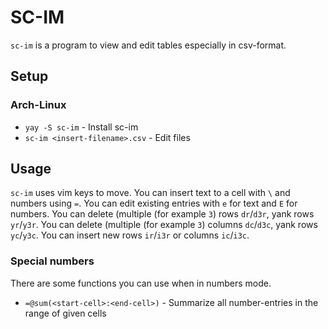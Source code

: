 # SC-IM

`sc-im` is a program to view and edit tables especially in csv-format.

## Setup

### Arch-Linux

- `yay -S sc-im` - Install sc-im
- `sc-im <insert-filename>.csv` - Edit files

## Usage

`sc-im` uses vim keys to move.
You can insert text to a cell with `\` and numbers using `=`.
You can edit existing entries with `e` for text and `E` for numbers.
You can delete (multiple (for example `3`) rows `dr`/`d3r`, yank rows `yr`/`y3r`.
You can delete (multiple (for example `3`) columns `dc`/`d3c`, yank rows `yc`/`y3c`.
You can insert new rows `ir`/`i3r` or columns `ic`/`i3c`.

### Special numbers

There are some functions you can use when in numbers mode.

- `=@sum(<start-cell>:<end-cell>)` - Summarize all number-entries in the range of given cells
